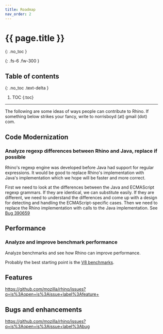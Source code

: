 ```yaml
---
title: Roadmap
nav_order: 2
---
```

# {{ page.title }}
{: .no_toc }

{: .fs-6 .fw-300 }

## Table of contents
{: .no_toc .text-delta }

1. TOC
{:toc}

---
The following are some ideas of ways people can contribute to Rhino. If something below strikes your fancy, write to norrisboyd (at) gmail (dot) com.

## Code Modernization

### Analyze regexp differences between Rhino and Java, replace if possible

Rhino's regexp engine was developed before Java had support for regular expressions. It would be good to replace Rhino's implementation with Java's implementation which we hope will be faster and more correct.

First we need to look at the differences between the Java and ECMAScript regexp grammars. If they are identical, we can substitute easily. If they are different, we need to understand the differences and come up with a design for detecting and handling the ECMAScript-specific cases. Then we need to replace the Rhino implementation with calls to the Java implementation. See [Bug 390659](https://bugzilla.mozilla.org/show_bug.cgi?id=390659)

## Performance

### Analyze and improve benchmark performance

Analyze benchmarks and see how Rhino can improve performance.

Probably the best starting point is the [V8 benchmarks](https://v8.googlecode.com/svn/data/benchmarks/v5/run.html).

## Features
https://github.com/mozilla/rhino/issues?q=is%3Aopen+is%3Aissue+label%3Afeature+

## Bugs and enhancements
https://github.com/mozilla/rhino/issues?q=is%3Aopen+is%3Aissue+label%3Abug